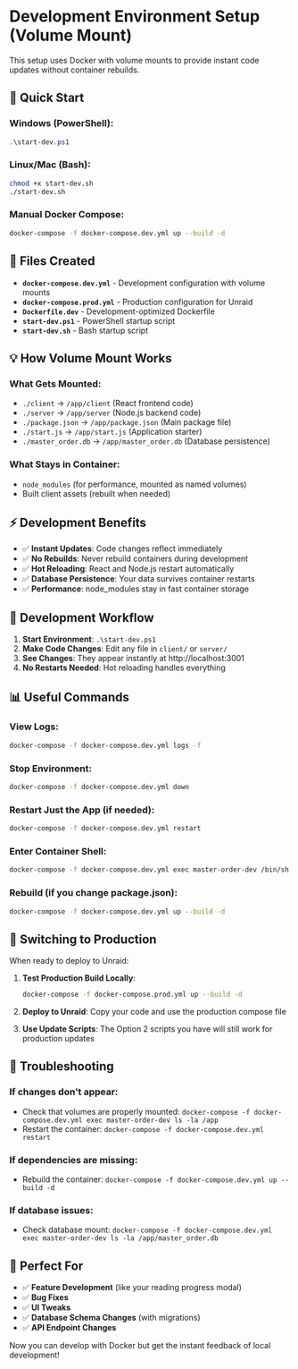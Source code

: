 # Development Environment Setup (Volume Mount)

This setup uses Docker with volume mounts to provide instant code updates without container rebuilds.

## 🚀 Quick Start

### Windows (PowerShell):
```powershell
.\start-dev.ps1
```

### Linux/Mac (Bash):
```bash
chmod +x start-dev.sh
./start-dev.sh
```

### Manual Docker Compose:
```bash
docker-compose -f docker-compose.dev.yml up --build -d
```

## 📁 Files Created

- **`docker-compose.dev.yml`** - Development configuration with volume mounts
- **`docker-compose.prod.yml`** - Production configuration for Unraid
- **`Dockerfile.dev`** - Development-optimized Dockerfile
- **`start-dev.ps1`** - PowerShell startup script
- **`start-dev.sh`** - Bash startup script

## 💡 How Volume Mount Works

### What Gets Mounted:
- `./client` → `/app/client` (React frontend code)
- `./server` → `/app/server` (Node.js backend code)  
- `./package.json` → `/app/package.json` (Main package file)
- `./start.js` → `/app/start.js` (Application starter)
- `./master_order.db` → `/app/master_order.db` (Database persistence)

### What Stays in Container:
- `node_modules` (for performance, mounted as named volumes)
- Built client assets (rebuilt when needed)

## ⚡ Development Benefits

- ✅ **Instant Updates**: Code changes reflect immediately
- ✅ **No Rebuilds**: Never rebuild containers during development
- ✅ **Hot Reloading**: React and Node.js restart automatically
- ✅ **Database Persistence**: Your data survives container restarts
- ✅ **Performance**: node_modules stay in fast container storage

## 🔧 Development Workflow

1. **Start Environment**: `.\start-dev.ps1`
2. **Make Code Changes**: Edit any file in `client/` or `server/`
3. **See Changes**: They appear instantly at http://localhost:3001
4. **No Restarts Needed**: Hot reloading handles everything

## 📊 Useful Commands

### View Logs:
```bash
docker-compose -f docker-compose.dev.yml logs -f
```

### Stop Environment:
```bash
docker-compose -f docker-compose.dev.yml down
```

### Restart Just the App (if needed):
```bash
docker-compose -f docker-compose.dev.yml restart
```

### Enter Container Shell:
```bash
docker-compose -f docker-compose.dev.yml exec master-order-dev /bin/sh
```

### Rebuild (if you change package.json):
```bash
docker-compose -f docker-compose.dev.yml up --build -d
```

## 🔄 Switching to Production

When ready to deploy to Unraid:

1. **Test Production Build Locally**:
   ```bash
   docker-compose -f docker-compose.prod.yml up --build -d
   ```

2. **Deploy to Unraid**: Copy your code and use the production compose file

3. **Use Update Scripts**: The Option 2 scripts you have will still work for production updates

## 🐛 Troubleshooting

### If changes don't appear:
- Check that volumes are properly mounted: `docker-compose -f docker-compose.dev.yml exec master-order-dev ls -la /app`
- Restart the container: `docker-compose -f docker-compose.dev.yml restart`

### If dependencies are missing:
- Rebuild the container: `docker-compose -f docker-compose.dev.yml up --build -d`

### If database issues:
- Check database mount: `docker-compose -f docker-compose.dev.yml exec master-order-dev ls -la /app/master_order.db`

## 🎯 Perfect For

- ✅ **Feature Development** (like your reading progress modal)
- ✅ **Bug Fixes** 
- ✅ **UI Tweaks**
- ✅ **Database Schema Changes** (with migrations)
- ✅ **API Endpoint Changes**

Now you can develop with Docker but get the instant feedback of local development!
